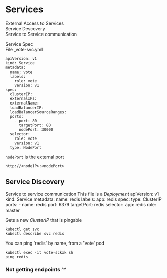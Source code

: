 # Services
External Access to Services  
Service Descovery  
Service to Service communication  

Service Spec  
File _vote-svc.yml

    apiVersion: v1
    kind: Service
    metadata:
      name: vote
      labels:
        role: vote
        version: v1
    spec:
      clusterIP:
      externalIPs:
      externalName:
      loadBalancerIP:
      loadBalancerSourceRanges:
      ports:
        - port: 80
          targetPort: 80
          nodePort: 30000
      selector:
        role: vote
        version: v1
      type: NodePort

`nodePort` is the external port

    http://<nodeIP>:<nodePort>

## Service Discovery
Service to service communication
This file is a _Deployment_
    apiVersion: v1
    kind: Service
    metadata:
      name: redis
      labels:
        app: redis
    spec:
      type: ClusterIP
      ports:
      - name: redis
        port: 6379
        targetPort: redis
      selector:
        app: redis
        role: master

Gets a new _ClusterIP_ that is pingable  

    kubectl get svc
    kubectl describe svc redis

You can ping 'redis' by name, from a 'vote' pod  

    kubectl exec -it vote-sckxk sh
    ping redis

### Not getting endpoints ^^